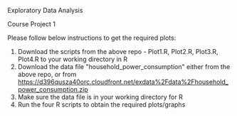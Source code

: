 Exploratory Data Analysis

Course Project 1

Please follow below instructions to get the required plots:

1. Download the scripts from the above repo - Plot1.R, Plot2.R, Plot3.R, Plot4.R to your working directory in R
2. Download the data file "household_power_consumption" either from the above repo, or from https://d396qusza40orc.cloudfront.net/exdata%2Fdata%2Fhousehold_power_consumption.zip
3. Make sure the data file is in your working directory for R
4. Run the four R scripts to obtain the required plots/graphs

